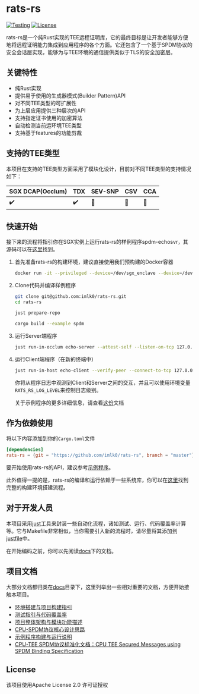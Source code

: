 # rats-rs
[![Testing](https://github.com/imlk0/rats-rs/actions/workflows/build-and-test.yaml/badge.svg)](https://github.com/imlk0/rats-rs/actions/workflows/build-and-test.yaml)
[![License](https://img.shields.io/badge/License-Apache%202.0-blue.svg)](https://opensource.org/licenses/Apache-2.0)


rats-rs是一个纯Rust实现的TEE远程证明库，它的最终目标是让开发者能够方便地将远程证明能力集成到应用程序的各个方面。它还包含了一个基于SPDM协议的安全会话层实现，能够为与TEE环境的通信提供类似于TLS的安全加密层。

## 关键特性
<!-- Key features -->

- 纯Rust实现
- 提供易于使用的生成器模式(Builder Pattern)API
- 对不同TEE类型的可扩展性
- 为上层应用提供三种层次的API
- 支持指定证书使用的加密算法
- 自动检测当前运环境TEE类型
- 支持基于features的功能剪裁

## 支持的TEE类型
<!-- Supported TEE types -->

本项目在支持的TEE类型方面采用了模块化设计，目前对不同TEE类型的支持情况如下：

| SGX DCAP(Occlum) | TDX | SEV-SNP | CSV | CCA |
|------------------|-----|---------|-----|-----|
| ✔️               | ✔️  | 🚧      | 🚧  | 🚧  |


## 快速开始
<!-- Quick start -->

接下来的流程将指引你在SGX实例上运行rats-rs的样例程序spdm-echosvr，其源码可以在[这里](/examples/spdm/)找到。

1. 首先准备rats-rs的构建环境，建议直接使用我们预构建的Docker容器

    ```sh
    docker run -it --privileged --device=/dev/sgx_enclave --device=/dev/sgx_provision ghcr.io/imlk0/rats-rs:master bash
    ```

2. Clone代码并编译样例程序
    
    ```sh
    git clone git@github.com:imlk0/rats-rs.git
    cd rats-rs
    
    just prepare-repo

    cargo build --example spdm
    ```

3. 运行Server端程序

    ```sh
    just run-in-occlum echo-server --attest-self --listen-on-tcp 127.0.0.1:8080
    ```

4. 运行Client端程序（在新的终端中）

    ```sh
    just run-in-host echo-client --verify-peer --connect-to-tcp 127.0.0.1:8080
    ```

    你将从程序日志中观测到Client和Server之间的交互，并且可以使用环境变量`RATS_RS_LOG_LEVEL`来控制日志级别。

    关于示例程序的更多详细信息，请查看[这份](/examples/spdm/README.md)文档

## 作为依赖使用

将以下内容添加到你的`Cargo.toml`文件

```toml
[dependencies]
rats-rs = {git = "https://github.com/imlk0/rats-rs", branch = "master"}
```

要开始使用rats-rs的API，建议参考[示例程序](/examples/spdm/)。

此外值得一提的是，rats-rs的编译和运行依赖于一些系统库，你可以在[这里](/docs/how-to-build.md)找到完整的构建环境搭建流程。

## 对于开发人员

本项目采用[just](https://github.com/casey/just/)工具来封装一些自动化流程，诸如测试、运行、代码覆盖率计算等。它与Makefile非常相似，当你需要引入新的流程时，请尽量将其添加到[justfile](/justfile)中。

在开始编码之前，你可以先阅读[docs](/docs/)下的文档。

## 项目文档

大部分文档都归类在[docs](/docs/)目录下，这里列举出一些相对重要的文档，方便开始接触本项目。

- [环境搭建与项目构建指引](/docs/how-to-build.md)
- [测试指引与代码覆盖率](/docs/how-to-run-test.md)
- [项目整体架构与模块功能描述](/docs/architecture-of-the-project.md)
- [CPU-SPDM协议核心设计思路](/docs/core-design-of-cpu-spdm.md)
- [示例程序构建与运行说明](/examples/spdm/README.md)
- [CPU-TEE SPDM协议标准化文档：CPU TEE Secured Messages using SPDM Binding Specification](/docs/CPU%20TEE%20Secured%20Messages%20using%20SPDM%20Binding%20Specification.pdf)


## License

该项目使用Apache License 2.0 许可证授权

